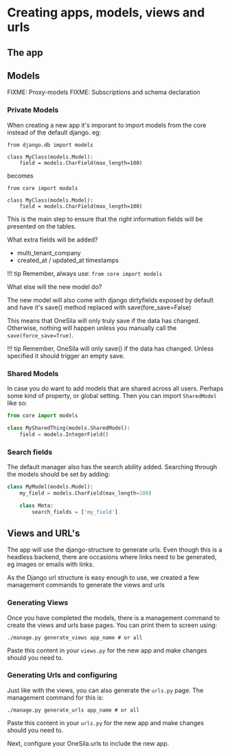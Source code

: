 # Creating apps, models, views and urls

## The app

## Models

FIXME: Proxy-models
FIXME: Subscriptions and schema declaration 



### Private Models

When creating a new app it's imporant to import models from the core instead of the default django.
eg:

```pyton
from django.db import models

class MyClass(models.Model):
    field = models.CharField(max_length=100)
```

becomes

```pyton
from core import models

class MyClass(models.Model):
    field = models.CharField(max_length=100)
```

This is the main step to ensure that the right information fields will be presented on the tables.

What extra fields will be added?

- multi_tenant_company
- created_at / updated_at timestamps

!!! tip
    Remember, always use:
    `from core import models`


What else will the new model do?

The new model will also come with django dirtyfields exposed by default and have it's
save() method replaced with save(fore_save=False)

This means that OneSila will only truly save if the data has changed.  Otherwise, nothing will happen unless you manually call the `save(force_save=True)`.

!!! tip
    Remember, OneSila will only save() if the data has changed.
    Unless specified it should trigger an empty save.

### Shared Models

In case you do want to add models that are shared across all users.  Perhaps some kind of property, or global setting.  Then you can import `SharedModel` like so:

```python
from core import models

class MySharedThing(models.SharedModel):
    field = models.IntegerField()
```

### Search fields

The default manager also has the search ability added. Searching through the models should be set by adding:

```python
class MyModel(models.Model):
    my_field = models.CharField(max_length=100)

    class Meta:
        search_fields = ['my_field']
```

## Views and URL's

The app will use the django-structure to generate urls. Even though this is a headless backend, there are occasions where
links need to be generated, eg images or emails with links.

As the Django url structure is easy enough to use, we created a few management commands to generate the views and urls


### Generating Views

Once you have completed the models, there is a management command to create the views and urls base pages.
You can print them to screen using:

```
./manage.py generate_views app_name # or all
```

Paste this content in your `views.py` for the new app and make changes should you need to.

### Generating Urls and configuring

Just like with the views, you can also generate the `urls.py` page.  The management command for this is:

```
./manage.py generate_urls app_name # or all
```

Paste this content in your `urls.py` for the new app and make changes should you need to.

Next, configure your OneSila.urls to include the new app.
